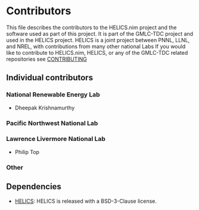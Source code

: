 # Contributors

This file describes the contributors to the HELICS.nim project and the software used as part of this project.
It is part of the GMLC-TDC project and used in the HELICS project.
HELICS is a joint project between PNNL, LLNL, and NREL, with contributions from many other national Labs
If you would like to contribute to HELICS.nim, HELICS, or any of the GMLC-TDC related repositories see [CONTRIBUTING](CONTRIBUTING.md)

## Individual contributors

### National Renewable Energy Lab

-   Dheepak Krishnamurthy

### Pacific Northwest National Lab

### Lawrence Livermore National Lab

-   Philip Top

### Other

## Dependencies

-   [HELICS](https://github.com/GMLC-TDC/HELICS): HELICS is released with a BSD-3-Clause license.
